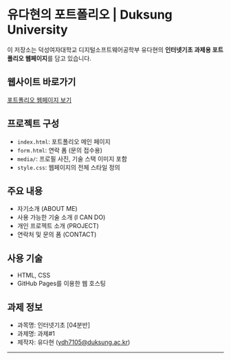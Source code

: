 # 유다현의 포트폴리오 | Duksung University
  
이 저장소는 덕성여자대학교 디지털소프트웨어공학부 유다현의 **인터넷기초 과제용 포트폴리오 웹페이지**를 담고 있습니다.

##  웹사이트 바로가기
 [포트폴리오 웹페이지 보기](https://idiothost.github.io/profile/)

##  프로젝트 구성
- `index.html`: 포트폴리오 메인 페이지
- `form.html`: 연락 폼 (문의 접수용)
- `media/`: 프로필 사진, 기술 스택 이미지 포함
- `style.css`: 웹페이지의 전체 스타일 정의

##  주요 내용
- 자기소개 (ABOUT ME)
- 사용 가능한 기술 소개 (I CAN DO)
- 개인 프로젝트 소개 (PROJECT)
- 연락처 및 문의 폼 (CONTACT)

##  사용 기술
- HTML, CSS
- GitHub Pages를 이용한 웹 호스팅

##  과제 정보
- 과목명: 인터넷기초 [04분반]
- 과제명: 과제#1
- 제작자: 유다현 (ydh7105@duksung.ac.kr)

---
